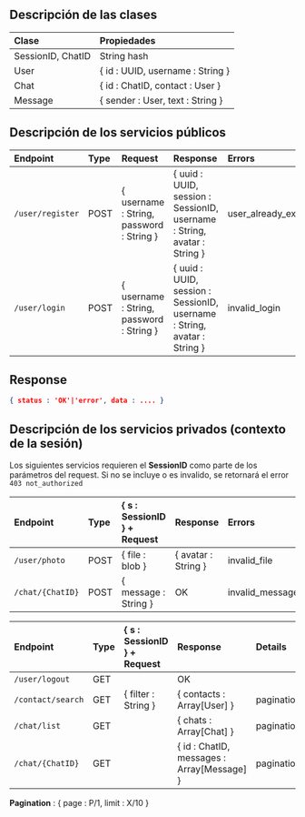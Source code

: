 ## Descripción de las clases
| Clase | Propiedades |
|:----|:-----|
| SessionID, ChatID | String hash |
| User | { id : UUID, username : String } |
| Chat | { id : ChatID, contact : User } |
| Message | { sender : User, text : String } |

## Descripción de los servicios públicos

| Endpoint        | Type | Request           | Response  | Errors |
|:---------------|:------|:-----------------|:---------|:-----|
|`/user/register`|POST|{ username : String, password : String }|{ uuid : UUID, session : SessionID, username : String, avatar : String }|user_already_exists|
|`/user/login`|POST|{ username : String, password : String }|{ uuid : UUID, session : SessionID, username : String, avatar : String }|invalid_login|

## Response
```json
{ status : 'OK'|'error', data : .... }
```
## Descripción de los servicios privados (contexto de la sesión)

Los siguientes servicios requieren el **SessionID** como parte de los parámetros del request.
Si no se incluye o es invalido, se retornará el error `403 not_authorized`

| Endpoint        | Type | { s : SessionID } + Request| Response  | Errors |
|:---------------|:------|:-----------------|:---------|:-----|
|`/user/photo`|POST|{ file : blob }|{ avatar : String }|invalid_file|
|`/chat/{ChatID}`|POST|{ message : String }|OK|invalid_message|

| Endpoint        | Type | { s : SessionID } + Request| Response  | Details |
|:---------------|:------|:-----------------|:---------|:----|
|`/user/logout`|GET||OK||
|`/contact/search`|GET|{ filter : String }|{ contacts : Array[User] }|pagination|
|`/chat/list`|GET||{ chats : Array[Chat] }|pagination|
|`/chat/{ChatID}`|GET||{ id : ChatID, messages : Array[Message] }|pagination|

**Pagination** : { page : P/1, limit : X/10 }
